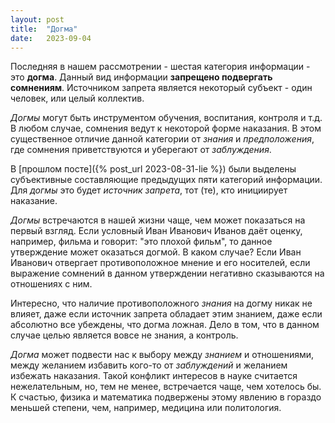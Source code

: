 ```yaml
---
layout: post
title:  "Догма"
date:   2023-09-04
---
```


Последняя в нашем рассмотрении - шестая категория информации - это **догма**.
Данный вид информации **запрещено подвергать сомнениям**.
Источником запрета является некоторый субъект - один человек, или целый
коллектив.

*Догмы* могут быть инструментом обучения, воспитания, контроля и т.д.
В любом случае, сомнения ведут к некоторой форме наказания.
В этом существенное отличие данной категории от *знания* и *предположения*,
где сомнения приветствуются и уберегают от *заблуждения*.

В [прошлом посте]({% post_url 2023-08-31-lie %})
были выделены субъективные составляющие предыдущих пяти категорий информации.
Для *догмы* это будет *источник запрета*, тот (те), кто инициирует наказание.

*Догмы* встречаются в нашей жизни чаще, чем может показаться на первый взгляд.
Если условный Иван Иванович Иванов даёт оценку, например, фильма и говорит:
"это плохой фильм", то данное утверждение может оказаться догмой.
В каком случае?
Если Иван Иванович отвергает противоположное мнение и его носителей,
если выражение сомнений в данном утверждении негативно сказываются на
отношениях с ним.

Интересно, что наличие противоположного *знания* на догму никак не влияет,
даже если источник запрета обладает этим знанием,
даже если абсолютно все убеждены, что догма ложная.
Дело в том, что в данном случае целью является вовсе не знания, а контроль.

*Догма* может подвести нас к выбору между *знанием* и отношениями,
между желанием избавить кого-то от *заблуждений* и желанием избежать наказания.
Такой конфликт интересов в науке считается нежелательным, но, тем не менее,
встречается чаще, чем хотелось бы.
К счастью, физика и математика подвержены этому явлению
в гораздо меньшей степени, чем, например, медицина или политология.
